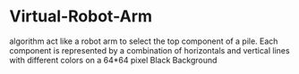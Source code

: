 # Virtual-Robot-Arm
algorithm act like a robot arm to select the top component of a pile. Each component is represented by a combination of horizontals and vertical lines with different colors on a 64*64 pixel Black Background
